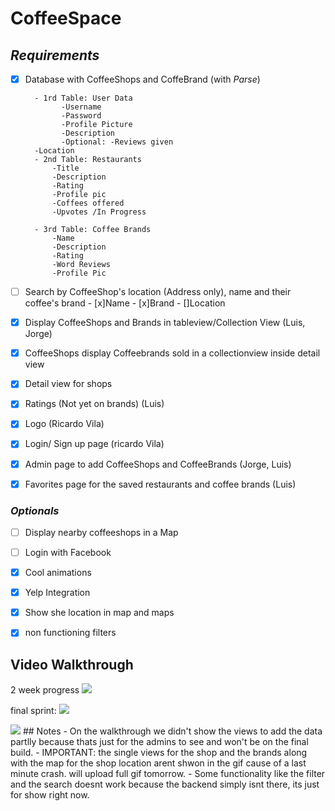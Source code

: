 # CoffeeSpace

## *Requirements* 
- [X] Database with CoffeeShops and CoffeBrand (with *Parse*)

        - 1rd Table: User Data
              -Username
              -Password
              -Profile Picture
              -Description
              -Optional: -Reviews given
        -Location
        - 2nd Table: Restaurants
            -Title
            -Description
            -Rating
            -Profile pic
            -Coffees offered
            -Upvotes /In Progress
            
        - 3rd Table: Coffee Brands
            -Name
            -Description
            -Rating
            -Word Reviews
            -Profile Pic
- [ ] Search by CoffeeShop's location (Address only), name and their coffee's brand
        - [x]Name
        - [x]Brand
        - []Location
- [X] Display CoffeeShops and Brands in tableview/Collection View (Luis, Jorge)
- [x] CoffeeShops display Coffeebrands sold in a collectionview inside detail view
- [x] Detail view for shops 
- [x] Ratings (Not yet on brands) (Luis)
- [x] Logo (Ricardo Vila)
- [X] Login/ Sign up page (ricardo Vila)
- [x] Admin page to add CoffeeShops and CoffeeBrands (Jorge, Luis)
- [x] Favorites page for the saved restaurants and coffee brands  (Luis)

### *Optionals* 

- [ ] Display nearby coffeeshops in a Map 
- [ ] Login with Facebook 
- [x] Cool animations 
- [x] Yelp Integration
- [x] Show she location in map and maps
- [x] non functioning filters 


## Video Walkthrough 
2 week progress
<img src='http://i.imgur.com/bK3bqBb.gif'/>

final sprint:
<img src='http://i.imgur.com/VdQdjsq.gif'/>

<img src='https://giant.gfycat.com/AmpleFrigidDolphin.gif'/>
## Notes
- On the walkthrough we didn't show the views to add the data partlly because thats just for the admins to see and won't be on the final build. 
- IMPORTANT: the single views for the shop and the brands along with the map for the shop location arent shwon in the gif cause of a   last minute crash. will upload full gif tomorrow.
- Some functionality like the filter and the search doesnt work because the backend simply isnt there, its just for show right now.
